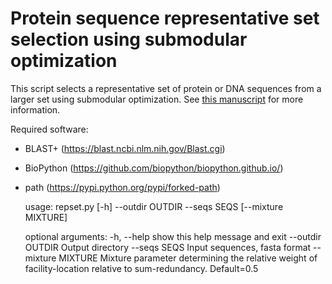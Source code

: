 
# Protein sequence representative set selection using submodular optimization #

This script selects a representative set of protein or DNA sequences from a larger set using submodular optimization. See [this manuscript](https://doi.org/10.1101/051201) for more information.

Required software:

* BLAST+ (https://blast.ncbi.nlm.nih.gov/Blast.cgi)
* BioPython (https://github.com/biopython/biopython.github.io/)
* path (https://pypi.python.org/pypi/forked-path)

    usage: repset.py [-h] --outdir OUTDIR --seqs SEQS [--mixture MIXTURE]
    
    optional arguments:
      -h, --help         show this help message and exit
      --outdir OUTDIR    Output directory
      --seqs SEQS        Input sequences, fasta format
      --mixture MIXTURE  Mixture parameter determining the relative weight of
                         facility-location relative to sum-redundancy. Default=0.5





